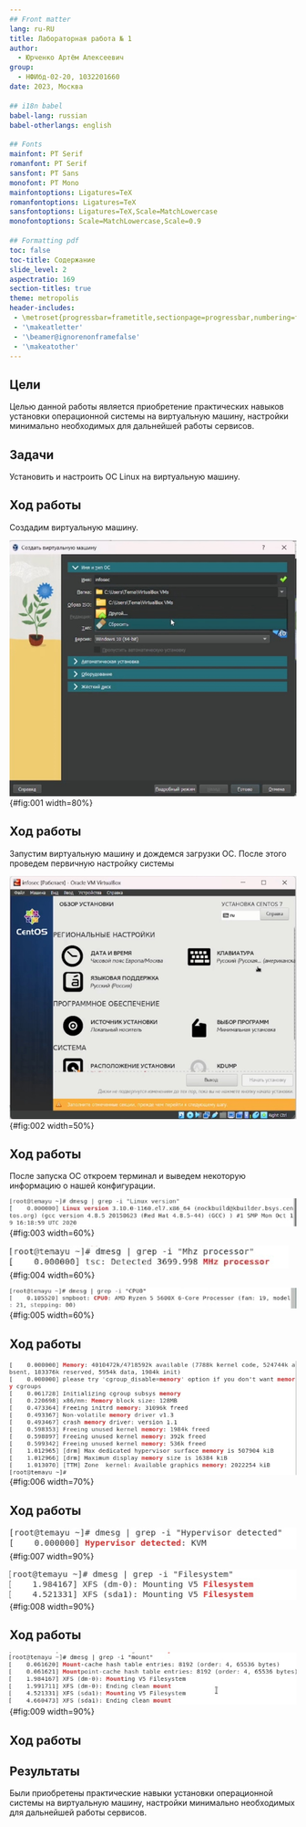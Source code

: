 ```yaml
---
## Front matter
lang: ru-RU
title: Лабораторная работа № 1
author:
  - Юрченко Артём Алексеевич
group:
  - НФИбд-02-20, 1032201660
date: 2023, Москва

## i18n babel
babel-lang: russian
babel-otherlangs: english

## Fonts
mainfont: PT Serif
romanfont: PT Serif
sansfont: PT Sans
monofont: PT Mono
mainfontoptions: Ligatures=TeX
romanfontoptions: Ligatures=TeX
sansfontoptions: Ligatures=TeX,Scale=MatchLowercase
monofontoptions: Scale=MatchLowercase,Scale=0.9

## Formatting pdf
toc: false
toc-title: Содержание
slide_level: 2
aspectratio: 169
section-titles: true
theme: metropolis
header-includes:
 - \metroset{progressbar=frametitle,sectionpage=progressbar,numbering=fraction}
 - '\makeatletter'
 - '\beamer@ignorenonframefalse'
 - '\makeatother'
---
```




## Цели

Целью данной работы является приобретение практических навыков
установки операционной системы на виртуальную машину, настройки минимально необходимых для дальнейшей работы сервисов.

## Задачи

Установить и настроить ОС Linux на виртуальную машину.



## Ход работы

Создадим виртуальную машину.

![Окно создания виртуальной машины](image/screenshot_1.png){#fig:001 width=80%}

## Ход работы

Запустим виртуальную машину и дождемся загрузки ОС. После этого проведем первичную настройку системы

![Окно настройки ОС](image/screenshot_3.png){#fig:002 width=50%}

## Ход работы

После запуска ОС откроем терминал и выведем некоторую информацию о нашей конфигурации.

![Версия ядра Linux](image/screenshot_4.png){#fig:003 width=60%}

![Частота процессора ](image/screenshot_5.png){#fig:004 width=60%}

![Модель процессора ](image/screenshot_6.png){#fig:005 width=60%}

## Ход работы

![Объем доступной оперативной памяти ](image/screenshot_7.png){#fig:006 width=70%}

## Ход работы

![Тип обнаруженного гипервизора](image/screenshot_8.png){#fig:007 width=90%}

![Тип файловой системы корневого раздела](image/screenshot_9.png){#fig:008 width=90%}

## Ход работы

![Последовательность монтирования файловых систем](image/screenshot_10.png){#fig:009 width=90%}

## Ход работы


## Результаты

Были приобретены практические навыки установки операционной системы на виртуальную машину, настройки минимально необходимых для дальнейшей работы сервисов.
